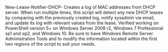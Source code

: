 New-Lease-Notifier-DHCP-
Creates a log of MAC addresses from DHCP server. When run multiple times, this script will detect any new DHCP leases by comparing with the previously created log, notify sysadmin via email, and update its log with relevant values from the lease.
Verified working on PowerShell version 5+ on Windows Server 2008 r2, Windows 7 Professional sp1 and sp2, and Windows 10. 
Be sure to have Windows Remote Server Administration Tools and to modify the information located within the first two regions of the script to suit your needs.
